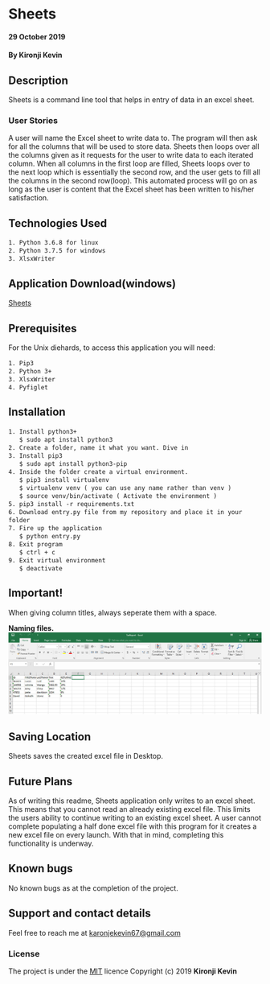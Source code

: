 # Sheets

#### 29 October 2019
#### By **Kironji Kevin**

## Description
Sheets is a command line tool that helps in entry of data in an excel sheet. 

### User Stories

A user will name the Excel sheet to write data to. The program will then ask for all the columns that will be used to store data. Sheets then loops over all the columns given as it requests for the user to write data to each iterated column. When all columns in the first loop are filled, Sheets loops over to the next loop which is essentially the second row, and the user gets to fill all the columns in the second row(loop). This automated process will go on as long as the user is content that the Excel sheet has been written to his/her satisfaction.

## Technologies Used
```
1. Python 3.6.8 for linux
2. Python 3.7.5 for windows
3. XlsxWriter
```
## Application Download(windows)
 [Sheets](https://drive.google.com/open?id=1iv8Tsaqrdp7sbh7Ct_261nQMM4SBYn_t)

## Prerequisites 

For the Unix diehards, to access this application you will need:
```
1. Pip3
2. Python 3+
3. XlsxWriter
4. Pyfiglet
```
## Installation
```
1. Install python3+
   $ sudo apt install python3
2. Create a folder, name it what you want. Dive in
3. Install pip3  
   $ sudo apt install python3-pip 
4. Inside the folder create a virtual environment.
   $ pip3 install virtualenv
   $ virtualenv venv ( you can use any name rather than venv )
   $ source venv/bin/activate ( Activate the environment )
5. pip3 install -r requirements.txt
6. Download entry.py file from my repository and place it in your folder
7. Fire up the application 
   $ python entry.py
8. Exit program
   $ ctrl + c
9. Exit virtual environment
   $ deactivate
```
## Important!
When giving column titles, always seperate them with a space.

**Naming files.**
![Image](https://github.com/Fahari/Sheets/blob/master/images/shot3.jpg)

## Saving Location
Sheets saves the created excel file in Desktop.

## Future Plans
As of writing this readme, Sheets application only writes to an excel sheet. This means that you cannot read an already existing excel file. This limits the users ability to continue writing to an existing excel sheet. A user cannot complete populating a half done excel file with this program for it creates a new excel file on every launch. With that in mind, completing this functionality is underway.

## Known bugs
No known bugs as at the completion of the project.

## Support and contact details
Feel free to reach me at karonjekevin67@gmail.com

### License
The project is under the [MIT](https://github.com/Fahari/Sheets/blob/master/LICENSE) licence
Copyright (c) 2019 **Kironji Kevin**
